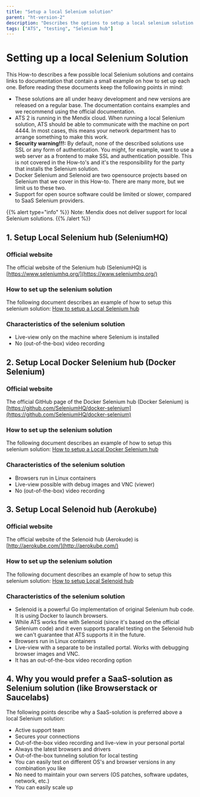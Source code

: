 ```yaml
---
title: "Setup a local Selenium solution"
parent: "ht-version-2"
description: "Describes the options to setup a local selenium solution."
tags: ["ATS", "testing", "Selenium hub"]
---
```


# Setting up a local Selenium Solution

This How-to describes a few possible local Selenium solutions and contains links to documentation that contain a small example on how to set up each one. Before reading these documents keep the following points in mind:

- These solutions are all under heavy development and new versions are released on a regular base. The documentation contains examples and we recommend using the official documentation.
- ATS 2 is running in the Mendix cloud. When running a local Selenium solution, ATS should be able to communicate with the machine on port 4444. In most cases, this means your network department has to arrange something to make this work.
- **Security warning!!!:** By default, none of the described solutions use SSL or any form of authentication. You might, for example, want to use a web server as a frontend to make SSL and authentication possible. This is not covered in the How-to's and it's the responsibility for the party that installs the Selenium solution.
- Docker Selenium and Selenoid are two opensource projects based on Selenium that we cover in this How-to. There are many more, but we limit us to these two. 
- Support for open source software could be limited or slower, compared to SaaS Selenium providers.

{{% alert type="info" %}}
 Note: Mendix does not deliver support for local Selenium solutions. 
  {{% /alert %}}

## 1. Setup Local Selenium hub (SeleniumHQ) ##

### Official website
The official website of the Selenium hub (SeleniumHQ) is [https://www.seleniumhq.org/](https://www.seleniumhq.org/)

### How to set up the selenium solution
The following document describes an example of how to setup this selenium solution: [How to setup a Local Selenium hub](setup-local-selenium-hub)

### Characteristics of the selenium solution
- Live-view only on the machine where Selenium is installed
- No (out-of-the-box) video recording

## 2. Setup Local Docker Selenium hub (Docker Selenium) ##

### Official website
The official GitHub page of the Docker Selenium hub (Docker Selenium) is [https://github.com/SeleniumHQ/docker-selenium](https://github.com/SeleniumHQ/docker-selenium)

### How to set up the selenium solution
The following document describes an example of how to setup this selenium solution: [How to setup a Local Docker Selenium hub](setup-local-docker-selenium-hub)

### Characteristics of the selenium solution
- Browsers run in Linux containers
- Live-view possible with debug images and VNC (viewer)
- No (out-of-the-box) video recording

## 3. Setup Local Selenoid hub (Aerokube) ##

### Official website
The official website of the Selenoid hub (Aerokude) is [http://aerokube.com/](http://aerokube.com/)

### How to set up the selenium solution
The following document describes an example of how to setup this selenium solution: [How to setup Local Selenoid hub](setup-local-selenoid-hub)

### Characteristics of the selenium solution
- Selenoid is a powerful Go implementation of original Selenium hub code. It is using Docker to launch browsers.
- While ATS works fine with Selenoid (since it's based on the official Selenium code) and it even supports parallel testing on the Selenoid hub we can't guarantee that ATS supports it in the future.
- Browsers run in Linux containers
- Live-view with a separate to be installed portal. Works with debugging browser images and VNC.
- It has an out-of-the-box video recording option

## 4. Why you would prefer a SaaS-solution as Selenium solution (like Browserstack or Saucelabs) ##

The following points describe why a SaaS-solution is preferred above a local Selenium solution:
- Active support team
- Secures your connections
- Out-of-the-box video recording and live-view in your personal portal
- Always the latest browsers and drivers
- Out-of-the-box tunneling solution for local testing
- You can easily test on different OS's and browser versions in any combination you like
- No need to maintain your own servers (OS patches, software updates, network, etc.)
- You can easily scale up
